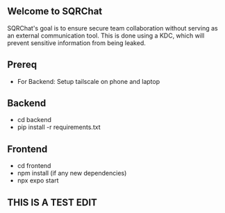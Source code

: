 ## Welcome to SQRChat

SQRChat's goal is to ensure secure team collaboration without serving as an external communication tool. This is done using a KDC, which will prevent sensitive information from being leaked.

## Prereq

- For Backend: Setup tailscale on phone and laptop

## Backend

- cd backend
- pip install -r requirements.txt

## Frontend

- cd frontend
- npm install (if any new dependencies)
- npx expo start

## THIS IS A TEST EDIT
